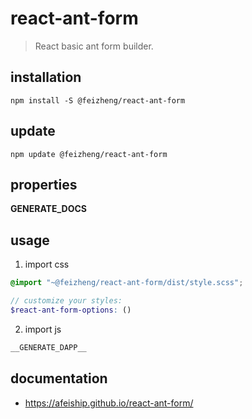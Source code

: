 # react-ant-form
> React basic ant form builder.

## installation
```shell
npm install -S @feizheng/react-ant-form
```

## update
```shell
npm update @feizheng/react-ant-form
```

## properties
__GENERATE_DOCS__

## usage
1. import css
  ```scss
  @import "~@feizheng/react-ant-form/dist/style.scss";

  // customize your styles:
  $react-ant-form-options: ()
  ```
2. import js
  ```js
__GENERATE_DAPP__
  ```

## documentation
- https://afeiship.github.io/react-ant-form/

